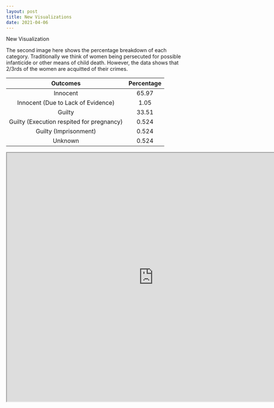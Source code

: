```yaml
---
layout: post
title: New Visualizations 
date: 2021-04-06
---
```


New Visualization

The second image here shows the percentage breakdown of each category. Traditionally we think of women being persecuted for possible infanticide or other means of child death. However, the data shows that 2/3rds of the women are acquitted of their crimes.  

| **Outcomes** 	| **Percentage** 	|
|:-:	|:-:	|
| Innocent 	| 65.97 	|
| Innocent (Due to Lack of Evidence) 	| 1.05 	|
| Guilty 	| 33.51 	|
| Guilty  (Execution respited for pregnancy) 	| 0.524 	|
| Guilty (Imprisonment) 	| 0.524 	|
| Unknown 	| 0.524 	|

<iframe src="https://drive.google.com/file/d/1zv8lCWA8_4heGEvEh1A9kCLtmklZIDkC/preview" width="800" height="680"></iframe>
